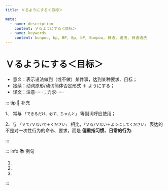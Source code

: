 ```yaml
---
title: Ｖるようにする＜目标＞

meta:
  - name: description
    content: Ｖるようにする＜目标＞
  - name: keywords
    content: bunpou, bp, BP, Bp, bP, Bunpou, 日语, 语法, 日语语法
---
```

  
# Ｖるようにする＜目标＞

- 意义：表示设法做到（或不做）某件事，达到某种要求、目标；
- 接续：动词原形/动词简体否定形式 ＋ ようにする；
- 译文：注意······；力求······

::: tip :bookmark: 补充

1、 常与 `「できるだけ、必ず、ちゃんと」` 等副词呼应使用；

2、与 `「Ｖて/Ｖないで＋ください」` 相比，`「Ｖる/Ｖない＋ようにしてください」` 表达的不是对一次性行为的命令、要求，而是 **偏重指习惯、日常的行为**:

<div class='bunpou-block'>
  
<grammer-content sentence='❌ ここにお[名前/なまえ]を[書く/かく]**ようにしてください**。' />
<grammer-content sentence='✅ ここにお[名前/なまえ]を[書い/かい]**てください**。' trans='请在这里写上您的名字。' />
  
</div>

:::
  
::: info :books: 例句
  
1. <grammer-content sentence='うがい[薬/くすり]も[出し/だし]ますから、できるだけうがいをする**ようにしてください**。' trans='也会开漱口药，请尽量漱口。' />
2. <grammer-content sentence='[今日/きょう]からちゃんと[予習/よしゅう]と[復習/ふくしゅう]をする**ようにします**。' trans='从今天开始要好好预习和复习。' />
3. <grammer-content sentence='[約束/やくそく]の[時間/じかん]には[遅れ/おくれ]ない**ようにしてください**。' trans='请不要误了约定的时间。' />
  
:::
  
